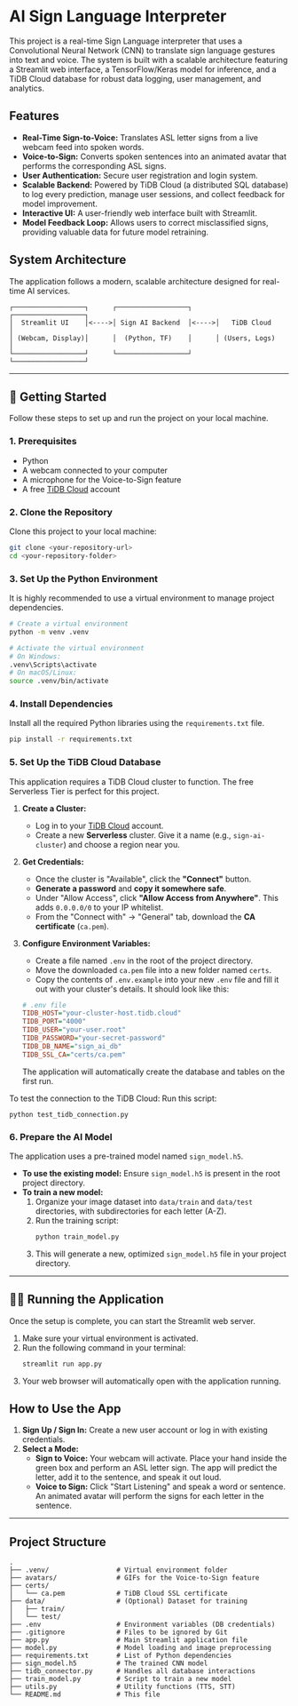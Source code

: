# AI Sign Language Interpreter

This project is a real-time Sign Language interpreter that uses a Convolutional Neural Network (CNN) to translate sign language gestures into text and voice. The system is built with a scalable architecture featuring a Streamlit web interface, a TensorFlow/Keras model for inference, and a TiDB Cloud database for robust data logging, user management, and analytics.

## Features

*   **Real-Time Sign-to-Voice:** Translates ASL letter signs from a live webcam feed into spoken words.
*   **Voice-to-Sign:** Converts spoken sentences into an animated avatar that performs the corresponding ASL signs.
*   **User Authentication:** Secure user registration and login system.
*   **Scalable Backend:** Powered by TiDB Cloud (a distributed SQL database) to log every prediction, manage user sessions, and collect feedback for model improvement.
*   **Interactive UI:** A user-friendly web interface built with Streamlit.
*   **Model Feedback Loop:** Allows users to correct misclassified signs, providing valuable data for future model retraining.

## System Architecture

The application follows a modern, scalable architecture designed for real-time AI services.

```
┌──────────────────┐      ┌──────────────────┐      ┌──────────────────┐
│  Streamlit UI    │<---->│ Sign AI Backend  │<---->│   TiDB Cloud     │
│ (Webcam, Display)│      │  (Python, TF)    │      │ (Users, Logs)    │
└──────────────────┘      └──────────────────┘      └──────────────────┘
```

---

## 🚀 Getting Started

Follow these steps to set up and run the project on your local machine.

### 1. Prerequisites

*   Python
*   A webcam connected to your computer
*   A microphone for the Voice-to-Sign feature
*   A free [TiDB Cloud](https://tidbcloud.com/) account

### 2. Clone the Repository

Clone this project to your local machine:
```bash
git clone <your-repository-url>
cd <your-repository-folder>
```

### 3. Set Up the Python Environment

It is highly recommended to use a virtual environment to manage project dependencies.

```bash
# Create a virtual environment
python -m venv .venv

# Activate the virtual environment
# On Windows:
.venv\Scripts\activate
# On macOS/Linux:
source .venv/bin/activate
```

### 4. Install Dependencies

Install all the required Python libraries using the `requirements.txt` file.

```bash
pip install -r requirements.txt
```

### 5. Set Up the TiDB Cloud Database

This application requires a TiDB Cloud cluster to function. The free Serverless Tier is perfect for this project.

1.  **Create a Cluster:**
    *   Log in to your [TiDB Cloud](https://tidbcloud.com/) account.
    *   Create a new **Serverless** cluster. Give it a name (e.g., `sign-ai-cluster`) and choose a region near you.

2.  **Get Credentials:**
    *   Once the cluster is "Available", click the **"Connect"** button.
    *   **Generate a password** and **copy it somewhere safe**.
    *   Under "Allow Access", click **"Allow Access from Anywhere"**. This adds `0.0.0.0/0` to your IP whitelist.
    *   From the "Connect with" -> "General" tab, download the **CA certificate** (`ca.pem`).

3.  **Configure Environment Variables:**
    *   Create a file named `.env` in the root of the project directory.
    *   Move the downloaded `ca.pem` file into a new folder named `certs`.
    *   Copy the contents of `.env.example` into your new `.env` file and fill it out with your cluster's details. It should look like this:

    ```ini
    # .env file
    TIDB_HOST="your-cluster-host.tidb.cloud"
    TIDB_PORT="4000"
    TIDB_USER="your-user.root"
    TIDB_PASSWORD="your-secret-password"
    TIDB_DB_NAME="sign_ai_db"
    TIDB_SSL_CA="certs/ca.pem"
    ```
    The application will automatically create the database and tables on the first run.

   To test the connection to the TiDB Cloud:
   Run this script:
   ```
   python test_tidb_connection.py
   ```

### 6. Prepare the AI Model

The application uses a pre-trained model named `sign_model.h5`.

*   **To use the existing model:** Ensure `sign_model.h5` is present in the root project directory.
*   **To train a new model:**
    1.  Organize your image dataset into `data/train` and `data/test` directories, with subdirectories for each letter (A-Z).
    2.  Run the training script:
        ```bash
        python train_model.py
        ```
    3.  This will generate a new, optimized `sign_model.h5` file in your project directory.

---

## 🏃‍♀️ Running the Application

Once the setup is complete, you can start the Streamlit web server.

1.  Make sure your virtual environment is activated.
2.  Run the following command in your terminal:
    ```bash
    streamlit run app.py
    ```
3.  Your web browser will automatically open with the application running.

## How to Use the App

1.  **Sign Up / Sign In:** Create a new user account or log in with existing credentials.
2.  **Select a Mode:**
    *   **Sign to Voice:** Your webcam will activate. Place your hand inside the green box and perform an ASL letter sign. The app will predict the letter, add it to the sentence, and speak it out loud.
    *   **Voice to Sign:** Click "Start Listening" and speak a word or sentence. An animated avatar will perform the signs for each letter in the sentence.

---

## Project Structure

```
.
├── .venv/                 # Virtual environment folder
├── avatars/               # GIFs for the Voice-to-Sign feature
├── certs/
│   └── ca.pem             # TiDB Cloud SSL certificate
├── data/                  # (Optional) Dataset for training
│   ├── train/
│   └── test/
├── .env                   # Environment variables (DB credentials)
├── .gitignore             # Files to be ignored by Git
├── app.py                 # Main Streamlit application file
├── model.py               # Model loading and image preprocessing
├── requirements.txt       # List of Python dependencies
├── sign_model.h5          # The trained CNN model
├── tidb_connector.py      # Handles all database interactions
├── train_model.py         # Script to train a new model
├── utils.py               # Utility functions (TTS, STT)
└── README.md              # This file
```
